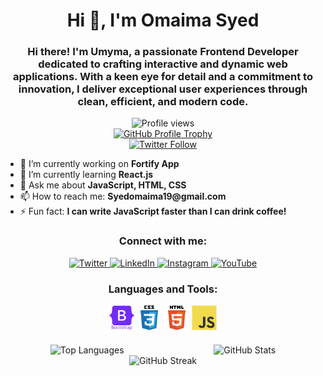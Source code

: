 <h1 align="center">Hi 👋, I'm Omaima Syed </h1>

<script>
  document.addEventListener('DOMContentLoaded', function () {
    const letters = document.querySelectorAll('h1 span');
    letters.forEach((letter, index) => {
      letter.style.setProperty('--index', index);
    });
  });
</script>


<h3 align="center">Hi there! I'm Umyma, a passionate Frontend Developer dedicated to crafting interactive and dynamic web applications. With a keen eye for detail and a commitment to innovation, I deliver exceptional user experiences through clean, efficient, and modern code.</h3>

<div style="display: flex; justify-content: center;">
  <img src="https://komarev.com/ghpvc/?username=omaimasyed19&label=Profile%20views&color=0e75b6&style=flat" alt="Profile views" />
</div>

<div align="center">
  <a href="https://github.com/ryo-ma/github-profile-trophy">
    <img src="https://github-profile-trophy.vercel.app/?username=omaimasyed19" alt="GitHub Profile Trophy" />
  </a>
</div>

<div align="center">
  <a href="https://twitter.com/umymasyed_" target="_blank">
    <img src="https://img.shields.io/twitter/follow/umymasyed_?logo=twitter&style=for-the-badge" alt="Twitter Follow" />
  </a>
</div>

<ul>
  <li>🔭 I’m currently working on <strong>Fortify App</strong></li>
  <li>🌱 I’m currently learning <strong>React.js</strong></li>
  <li>💬 Ask me about <strong>JavaScript, HTML, CSS</strong></li>
  <li>📫 How to reach me: <strong>Syedomaima19@gmail.com</strong></li>
  <li>⚡ Fun fact: <strong>I can write JavaScript faster than I can drink coffee!</strong></li>
</ul>

<h3 align="center">Connect with me:</h3>
<div align="center">
  <a href="https://twitter.com/umymasyed_" target="_blank">
    <img src="https://raw.githubusercontent.com/rahuldkjain/github-profile-readme-generator/master/src/images/icons/Social/twitter.svg" alt="Twitter" height="30" width="40" />
  </a>
  <a href="https://linkedin.com/in/umyma syed" target="_blank">
    <img src="https://raw.githubusercontent.com/rahuldkjain/github-profile-readme-generator/master/src/images/icons/Social/linked-in-alt.svg" alt="LinkedIn" height="30" width="40" />
  </a>
  <a href="https://instagram.com/umymasyed_" target="_blank">
    <img src="https://raw.githubusercontent.com/rahuldkjain/github-profile-readme-generator/master/src/images/icons/Social/instagram.svg" alt="Instagram" height="30" width="40" />
  </a>
  <a href="https://youtube.com/c/code_withus" target="_blank">
    <img src="https://raw.githubusercontent.com/rahuldkjain/github-profile-readme-generator/master/src/images/icons/Social/youtube.svg" alt="YouTube" height="30" width="40" />
  </a>
</div>

<h3 align="center">Languages and Tools:</h3>
<div align="center">
  <img src="https://raw.githubusercontent.com/devicons/devicon/master/icons/bootstrap/bootstrap-plain-wordmark.svg" alt="Bootstrap" width="40" height="40" />
  <img src="https://raw.githubusercontent.com/devicons/devicon/master/icons/css3/css3-original-wordmark.svg" alt="CSS3" width="40" height="40" />
  <img src="https://raw.githubusercontent.com/devicons/devicon/master/icons/html5/html5-original-wordmark.svg" alt="HTML5" width="40" height="40" />
  <img src="https://raw.githubusercontent.com/devicons/devicon/master/icons/javascript/javascript-original.svg" alt="JavaScript" width="40" height="40" />
</div>

<div style="display: flex; justify-content: space-around; margin-top: 20px;">
  <img src="https://github-readme-stats.vercel.app/api/top-langs/?username=omaimasyed19&layout=compact" alt="Top Languages" />
  <img src="https://github-readme-stats.vercel.app/api?username=omaimasyed19&show_icons=true" alt="GitHub Stats" />
</div>

<div align="center">
  <img src="https://github-readme-streak-stats.herokuapp.com/?user=omaimasyed19" alt="GitHub Streak" />
</div>


